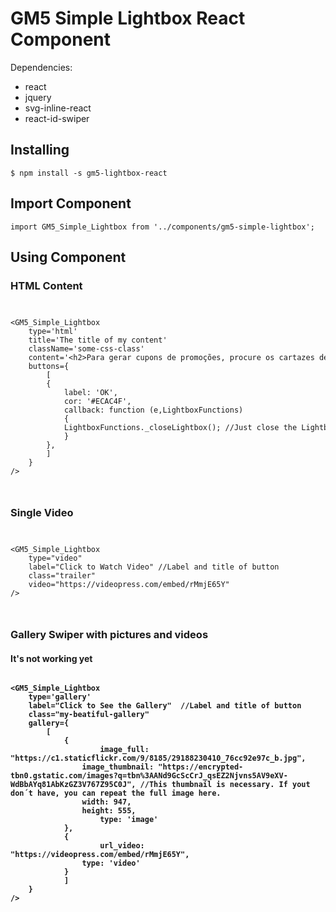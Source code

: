 # GM5 Simple Lightbox React Component

Dependencies:
<ul>
  <li>react</li>
  <li>jquery</li>
  <li>svg-inline-react</li>
  <li>react-id-swiper</li>
</ul>

<h2>Installing</h2>
<code>$ npm install -s gm5-lightbox-react</code>
<h2>Import Component</h2>
<code>import GM5_Simple_Lightbox from '../components/gm5-simple-lightbox';</code>
<h2>Using Component</h2>
<h3>HTML Content</h3>
<code>
<pre>
&lt;GM5_Simple_Lightbox
	type='html'
	title='The title of my content'
	className='some-css-class'
	content='&lt;h2&#62;Para gerar cupons de promoções, procure os cartazes de realidade aumentada nas vitrines das lojas participantes da promoção.&lt;/h2&#62;'
	buttons={
	    [
		{
		    label: 'OK',
		    cor: '#ECAC4F',
		    callback: function (e,LightboxFunctions)
		    {
			LightboxFunctions._closeLightbox(); //Just close the Lightbox.
		    }
		},
	    ]
	}
/&#62;
</pre>
</code>
<h3>Single Video</h3>
<code>
<pre>
&lt;GM5_Simple_Lightbox
	type="video"
	label="Click to Watch Video" //Label and title of button <a>
	class="trailer"
	video="https://videopress.com/embed/rMmjE65Y"
/&#62;
</pre>
</code>
<h3>Gallery Swiper with pictures and videos</h3>
<h4><strong>It's not working yet</h4>
<code>
&lt;GM5_Simple_Lightbox
	type='gallery'
	label="Click to See the Gallery"  //Label and title of button <a>
	class="my-beatiful-gallery"
	gallery={
		[
			{
		    		image_full: "https://c1.staticflickr.com/9/8185/29188230410_76cc92e97c_b.jpg",
				image_thumbnail: "https://encrypted-tbn0.gstatic.com/images?q=tbn%3AANd9GcScCrJ_qsEZ2Njvns5AV9eXV-WdBbAYq81AbKzGZ3V767Z95C0J", //This thumbnail is necessary. If yout don´t have, you can repeat the full image here.
				width: 947,
				height: 555,
		    		type: 'image'
			},
			{
		    		url_video: "https://videopress.com/embed/rMmjE65Y",
		   		type: 'video'
			}
	    	]
	}
/&#62;
</code>
